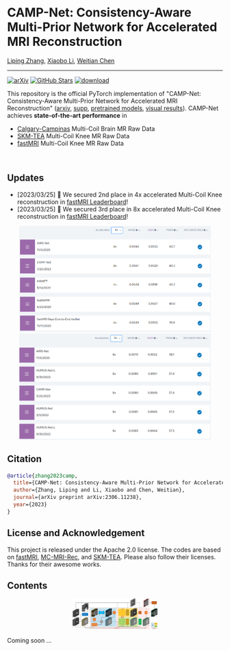 # CAMP-Net: Consistency-Aware Multi-Prior Network for Accelerated MRI Reconstruction
[Liping Zhang](https://lpzhang.github.io), [Xiaobo Li](https://scholar.google.com/citations?user=bP5Zb_kAAAAJ&hl=zh-CN), [Weitian Chen](http://www.diir.cuhk.edu.hk/profile/chen-weitian)

---

[![arXiv](https://img.shields.io/badge/arXiv-Paper-<COLOR>.svg)](https://arxiv.org/abs/2306.11238)
[![GitHub Stars](https://img.shields.io/github/stars/lpzhang/CAMP-Net?style=social)](https://github.com/lpzhang/CAMP-Net)
[![download](https://img.shields.io/github/downloads/lpzhang/CAMP-Net/total.svg)](https://github.com/lpzhang/CAMP-Net/releases)

This repository is the official PyTorch implementation of "CAMP-Net: Consistency-Aware Multi-Prior Network for Accelerated MRI Reconstruction" ([arxiv](https://arxiv.org/abs/2306.11238), [supp](https://github.com/lpzhang/CAMP-Net/releases), [pretrained models](https://github.com/lpzhang/CAMP-Net/releases), [visual results](https://github.com/lpzhang/CAMP-Net/releases)). CAMP-Net achieves **state-of-the-art performance** in
- [Calgary-Campinas](https://sites.google.com/view/calgary-campinas-dataset/home) Multi-Coil Brain MR Raw Data
- [SKM-TEA](https://github.com/StanfordMIMI/skm-tea) Multi-Coil Knee MR Raw Data
- [fastMRI](https://fastmri.med.nyu.edu/) Multi-Coil Knee MR Raw Data

</br>

## Updates
- [2023/03/25] 🥈 We secured 2nd place in 4x accelerated Multi-Coil Knee reconstruction in [fastMRI Leaderboard](https://web.archive.org/web/20230324102125mp_/https://fastmri.org/leaderboards)!
- [2023/03/25] 🥉 We secured 3rd place in 8x accelerated Multi-Coil Knee reconstruction in [fastMRI Leaderboard](https://web.archive.org/web/20230324102125mp_/https://fastmri.org/leaderboards)!

<p align="center">
<img width="448" src="assets/fastmri-leaderboard-4x-top5.png"> <img width="448" src="assets/fastmri-leaderboard-8x-top5.png">
</p>

## Citation
```bibtex
@article{zhang2023camp,
  title={CAMP-Net: Consistency-Aware Multi-Prior Network for Accelerated MRI Reconstruction},
  author={Zhang, Liping and Li, Xiaobo and Chen, Weitian},
  journal={arXiv preprint arXiv:2306.11238},
  year={2023}
}
```

## License and Acknowledgement
This project is released under the Apache 2.0 license. The codes are based on [fastMRI](https://github.com/facebookresearch/fastMRI), [MC-MRI-Rec](https://github.com/rmsouza01/MC-MRI-Rec), and [SKM-TEA](https://github.com/StanfordMIMI/skm-tea). Please also follow their licenses. Thanks for their awesome works.

## Contents
<p align="center">
<img width="200" src="assets/overall-architecture-camp-net.png">
</p>
Coming soon ...

